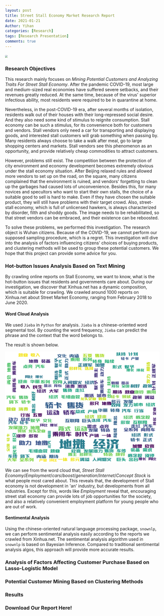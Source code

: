 ```yaml
---
layout: post
title: Street Stall Economy Market Research Report
date: 2021-01-21
Author: Yihan
categories: [Research]
tags: [Research Presentation]
comments: true
---
```


<img src="http://pic1.hebei.com.cn/003/024/737/00302473754_9d022ac0.jpg" style="zoom:50%" />

### Research Objectives

This research mainly focuses on *Mining Potential Customers and Analyzing Traits For Street Stall Economy*. After the pandemic COVID-19, most large and medium-sized real economies have suffered severe setbacks, and their revenues greatly reduced. At the same time, because of the virus' superior infectious ability, most residents were required to be in quarantine at home. 

Nevertheless, in the post-COVID-19 era, after several months of isolation, residents walk out of their houses with their long-repressed social desire. And they also need some kind of stimulus to reignite consumption. Stall economy can be such a stimulus, for its convenience both for customers and vendors. Stall vendors only need a car for transporting and displaying goods, and interested stall customers will grab something when passing by. Many residents always choose to take a walk after meal, go to large shopping centers and markets. Stall vendors see this phenomenon as an opportunity, and provide relatively cheap commodities to attract customers.

However, problems still exist. The competition between the protection of city environment and economy development becomes extremely obvious under the stall economy situation. After Beijing relaxed rules and allowed more vendors to set up on the road, on the square, many citizens complained that the environment is ruined, and vendors' forgetting to clean up the garbages had caused lots of unconvenience. Besides this, for many novices and specultors who want to start their own stalls, the choice of a suitable good to sell is hard to make. Even if they have chosen the suitable product, they will still have problems with their target crowd. Also, street-stall economy, which is full of unlicensed hawkers, is always characterized by disorder, filth and shoddy goods. The image needs to be rehabilitated, so that street vendors can be embraced, and their existence can be reboosted.

To solve these problems, we performed this investigation. The research object is Wuhan citizens. Because of the COVID-19, we cannot perform our supposed sampling procedure, which is a regret. This investigation will dive into the analysis of factors influencing citizens' choices of buying products, and clustering methods will be used to group these potential customers. We hope that this project can provide some advice for you.

### Hot-button Issues Analysis Based on Text Mining

By crawling online reports on Stall Economy, we want to know, what is the hot-button issues that residents and governments care about. During our investigation, we discover that Xinhua.net has a dynamic composition, which is suitable for crawling. We crawled around 1000 reports on Xinhua.net about Street Market Economy, ranging from February 2018 to June 2020. 

#### Word Cloud Analysis

We used `Jieba` in `Python` for analysis. `Jieba` is a chinese-oriented word segmental tool. By counting the word frequency, `Jieba` can predict the phrase and the context that the word belongs to. 

The result is shown below.

![word_cloud.png](../images/posts_images/reports/word_cloud.png)

We can see from the word cloud that, *Street Stall Economy*/*Employment*/*cars*/*boost*/*generation*/*Internet*/*Concept Stock* is what people most cared about. This reveals that, the development of Stall economy is not development in 'an' industry, but developments from all industries. Except for this, words like *Employment* reveal that, encouraging street stall economy can provide lots of job opportunities for the society, and also a relatively convenient employment platform for young people who are out of work.

#### Sentimental Analysis

Using the chinese-oriented natural language processing package, `snownlp`, we can perform sentimental analysis easily according to the reports we crawled from Xinhua.net. The sentimental analysis algorithm used in `snownlp` is based on Bayesian Inference. Compared to traditional sentimental analysis algos, this approach will provide more accurate results.

### Analysis of Factors Affecting Customer Purchase Based on Lasso-Logistic Model

### Potential Customer Mining Based on Clustering Methods

### Results

### Download Our Report Here!

